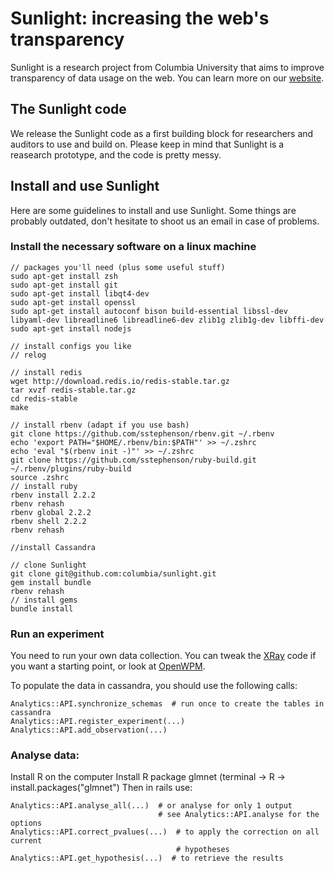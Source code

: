 # Sunlight: increasing the web's transparency

Sunlight is a research project from Columbia University that aims to improve
transparency of data usage on the web. You can learn more on our
[website](https://columbia.github.io/sunlight/).

## The Sunlight code

We release the Sunlight code as a first building block for researchers and auditors
to use and build on. Please keep in mind that Sunlight is a reasearch prototype, and
the code is pretty messy.

## Install and use Sunlight

Here are some guidelines to install and use Sunlight. Some things are probably outdated,
don't hesitate to shoot us an email in case of problems.

### Install the necessary software on a linux machine

```
// packages you'll need (plus some useful stuff)
sudo apt-get install zsh
sudo apt-get install git
sudo apt-get install libqt4-dev
sudo apt-get install openssl
sudo apt-get install autoconf bison build-essential libssl-dev libyaml-dev libreadline6 libreadline6-dev zlib1g zlib1g-dev libffi-dev
sudo apt-get install nodejs

// install configs you like
// relog

// install redis
wget http://download.redis.io/redis-stable.tar.gz
tar xvzf redis-stable.tar.gz
cd redis-stable
make

// install rbenv (adapt if you use bash)
git clone https://github.com/sstephenson/rbenv.git ~/.rbenv
echo 'export PATH="$HOME/.rbenv/bin:$PATH"' >> ~/.zshrc
echo 'eval "$(rbenv init -)"' >> ~/.zshrc
git clone https://github.com/sstephenson/ruby-build.git ~/.rbenv/plugins/ruby-build
source .zshrc
// install ruby
rbenv install 2.2.2
rbenv rehash
rbenv global 2.2.2
rbenv shell 2.2.2
rbenv rehash

//install Cassandra

// clone Sunlight
git clone git@github.com:columbia/sunlight.git
gem install bundle
rbenv rehash
// install gems
bundle install

```

### Run an experiment

You need to run your own data collection. You can tweak the
[XRay](http://xray.cs.columbia.edu/) code if
you want a starting point, or look at [OpenWPM](https://github.com/citp/OpenWPM).

To populate the data in cassandra, you should use the following calls:

```
Analytics::API.synchronize_schemas  # run once to create the tables in cassandra
Analytics::API.register_experiment(...)
Analytics::API.add_observation(...)
```

### Analyse data:

Install R on the computer
Install R package glmnet (terminal -> R -> install.packages("glmnet")
Then in rails use:

```
Analytics::API.analyse_all(...)  # or analyse for only 1 output
                                 # see Analytics::API.analyse for the options
Analytics::API.correct_pvalues(...)  # to apply the correction on all current
                                     # hypotheses
Analytics::API.get_hypothesis(...)  # to retrieve the results
```
